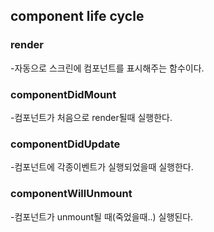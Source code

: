 ## component life cycle

### render
-자동으로 스크린에 컴포넌트를 표시해주는 함수이다. 

### componentDidMount
-컴포넌트가 처음으로 render될때 실행한다. 

### componentDidUpdate
-컴포넌트에 각종이벤트가 실행되었을때 실행한다.

### componentWillUnmount
-컴포넌트가 unmount될 때(죽었을때..) 실행된다.



